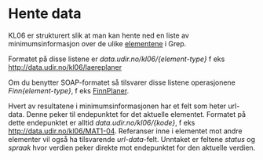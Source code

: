 # Hente data

KL06 er strukturert slik at man kan hente ned en liste av minimumsinformasjon over de ulike [elementene](../oversikt_over_api.md#typer) i Grep.

Formatet på disse listene er *data.udir.no/kl06/{element-type}* f eks http://data.udir.no/kl06/laereplaner

Om du benytter SOAP-formatet så tilsvarer disse listene operasjonene *Finn{element-type}*, f eks [FinnPlaner](http://data.udir.no/kl06/soap#FinnPlaner).

Hvert av resultatene i minimumsinformasjonen har et felt som heter url-data. Denne peker til endepunktet for det aktuelle elementet. Formatet på dette endepunktet er alltid *data.udir.no/kl06/{kode}*, f eks http://data.udir.no/kl06/MAT1-04. Referanser inne i elementet mot andre elementer vil også ha tilsvarende *url-data*-felt. Unntaket er feltene *status* og *spraak* hvor verdien peker direkte mot endepunktet for den aktuelle verdien.